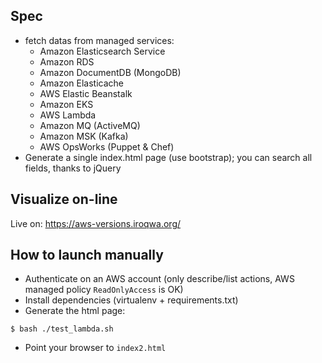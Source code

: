 Spec
----

* fetch datas from managed services:
  * Amazon Elasticsearch Service
  * Amazon RDS
  * Amazon DocumentDB (MongoDB)
  * Amazon Elasticache
  * AWS Elastic Beanstalk
  * Amazon EKS
  * AWS Lambda
  * Amazon MQ (ActiveMQ)
  * Amazon MSK (Kafka)
  * AWS OpsWorks (Puppet & Chef)
* Generate a single index.html page (use bootstrap); you can search all fields, thanks to jQuery

Visualize on-line
-----------------

Live on: https://aws-versions.iroqwa.org/

How to launch manually
----------------------

* Authenticate on an AWS account (only describe/list actions, AWS managed policy `ReadOnlyAccess` is OK)
* Install dependencies (virtualenv + requirements.txt)
* Generate the html page:

```
$ bash ./test_lambda.sh
```
* Point your browser to `index2.html`
